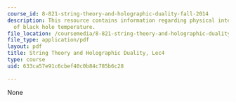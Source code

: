 ```yaml
---
course_id: 8-821-string-theory-and-holographic-duality-fall-2014
description: This resource contains information regarding physical interpretation
  of black hole temperature.
file_location: /coursemedia/8-821-string-theory-and-holographic-duality-fall-2014/633ca57e91c6cbef40c0b84c785b6c28_MIT8_821S15_Lec4.pdf
file_type: application/pdf
layout: pdf
title: String Theory and Holographic Duality, Lec4
type: course
uid: 633ca57e91c6cbef40c0b84c785b6c28

---
```

None
